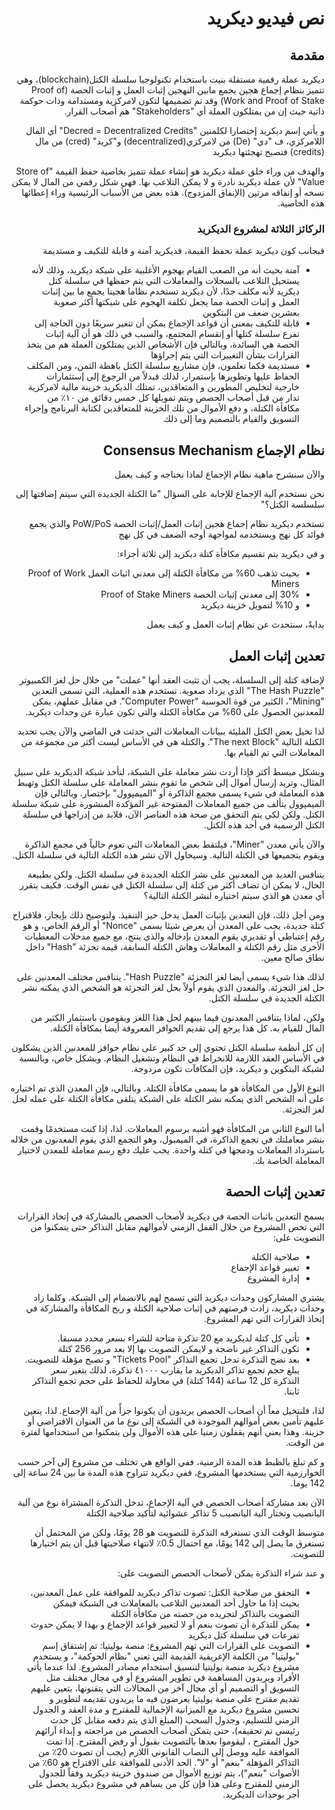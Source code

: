 <div dir="rtl">
  
# نص فيديو ديكريد

## مقدمة

ديكريد عملة رقمية مستقلة بنيت باستخدام تكنولوجيا سلسلة الكتل(blockchain)، وهي تتميز بنظام إجماع هجين يجمع مابين النهجين إثبات العمل و إثبات الحصة (Proof of Work and Proof of Stake) وقد تم تصميمها  لتكون لامركزية ومستدامة وذات حوكمة ذاتية حيث إن من يمتلكون العملة أي "Stakeholders" هم أصحاب القرار.

و يأتي إسم ديكريد إختصارا لكلمتين "Decred = Decentralized Credits" أي المال اللامركزي، ف "دي" (De) من لامركزي(decentralized) و"كريد" (cred) من مال (credits) فتصبح تهجئتها ديكريد

والهدف من وراء خلق عملة ديكريد هو إنشاء عملة تتميز بخاصية حفظ القيمة "Store of Value" لأن عملة ديكريد نادرة و لا يمكن التلاعب بها. فهي شكل رقمي من المال لا يمكن نسخه أو إنفاقه مرتين (الإنفاق المزدوج). هذه بعض من الأسباب الرئيسية وراء إعطائها هذه الخاصية.

### الركائز الثلاثة لمشروع الديكريد

فبجانب كون ديكريد عملة تحفظ القيمة، فديكريد آمنة و قابلة للتكيف و مستديمة

* آمنة بحيث أنه من الصعب القيام بهجوم الأغلبية على شبكة ديكريد، وذلك لأنه يستحيل التلاعب بالسجلات والمعاملات التي يتم حفظها في سلسلة كتل ديكريد لأنه مكلف جدًا، لأن ديكريد تستخدم نظاما هجينا يجمع ما بين إثبات العمل و إثبات الحصة مما يجعل تكلفة الهجوم على شبكتها أكثر صعوبة بعشرين ضعف من البتكوين
* قابلة للتكيف بمعنى أن قواعد الإجماع يمكن أن تتغير سريعًا دون الحاجة إلى تفرع سلسلة كتلها أو إنقسام المجتمع، والسبب في ذلك هو أن آلية إثبات الحصة هي السائدة، وبالتالي فإن الأشخاص الذين يمتلكون العملة هم من يتخذ القرارات بشأن التغييرات التي يتم إجراؤها
* مستديمة فكما تعلمون، فإن مشاريع سلسلة الكتل باهظة الثمن، ومن المكلف الحفاظ عليها وتطويرها بإستمرار، لذلك فبدلاً من الرجوع إلى إستثمارات خارجية لتخليص المطورين و المتعاقدين، تمتلك الديكريد خزينة مالية لامركزية تدار من قبل أصحاب الحصص ويتم تمويلها كل خمس دقائق من ١٠٪ من مكافأة الكتلة، و دفع الأموال من تلك الخزينة للمتعاقدين لكتابة البرنامج وإجراء التسويق والقيام بالتصميم وما إلى ذلك 

## نظام الإجماع Consensus Mechanism

والآن سنشرح ماهية نظام الإجماع لماذا نحتاجه و كيف يعمل

نحن نستخدم آلية الإجماع للإجابة على السؤال "ما الكتلة الجديدة التي سيتم إضافتها إلى سلسلسة الكتل؟"

تستخدم ديكريد نظام إجماع هجين إثبات العمل/إثبات الحصة PoW/PoS والذي يجمع فوائد كل نهج ويستخدمه لمواجهة أوجه الضعف في كل نهج

و في ديكريد يتم تقسيم مكافأة كتلة ديكريد إلى ثلاثة أجزاء:

* بحيث تذهب 60% من مكافأة الكتلة إلى معدني اثبات العمل Proof of Work Miners
* 30% إلى معدني إثبات الحصة Proof of Stake Miners
* و 10% لتمويل خزينة ديكريد

بدايةً، سنتحدث عن نظام إثبات العمل و كيف يعمل

## تعدين إثبات العمل

لإضافة كتلة إلى السلسلة، يجب أن تثبت العقد أنها "عملت" من خلال حل لغز الكمبيوتر "The Hash Puzzle" الذي يزداد صعوبة. تستخدم هذه العملية، التي تسمى التعدين "Mining"، الكثير من قوة الحوسبة "Computer Power". في مقابل عملهم، يمكن للمعدنين الحصول على 60% من مكافأة الكتلة والتي تكون عبارة عن وحدات ديكريد.

لذا تخيل بعض الكتل المليئة ببيانات المعاملات التي حدثت في الماضي والآن يجب تحديد الكتلة التالية "The next Block". والكتلة هي في الأساس ليست أكثر من مجموعة من المعاملات التي تم القيام بها.

وبشكل مبسط أكثر فإذا أردت نشر معاملة على الشبكة، لنأخذ شبكة الديكريد على سبيل المثال، وتريد إرسال أموال إلى شخص ما تقوم بنشر المعاملة على سلسلة الكتل وتهبط هذه المعاملة في شيء يسمى مجمع الذاكرة أو "الميمپوول" بإختصار. وبالتالي فإن الميمپوول يتألف من جميع المعاملات المفتوحة غير المؤكدة المنشورة على شبكة سلسلة الكتل. ولكن لكي يتم التحقق من صحة هذه العناصر الآن، فلابد من إدراجها في سلسلة الكتل الرسمية في أحد هذه الكتل.

والآن يأتي معدن "Miner"، فيلتقط بعض المعاملات التي تعوم حالياً في مجمع الذاكرة ويقوم بتجميعها في الكتلة التالية. وسيحاول الآن نشر هذه الكتلة التالية في سلسلة الكتل.

يتنافس العديد من المعدنين على نشر الكتلة الجديدة في سلسلة الكتل. ولكن بطبيعة الحال، لا يمكن أن تضاف أكثر من كتلة إلى سلسلة الكتل في نفس الوقت. فكيف يتقرر أي معدن هو الذي سيتم اختياره لنشر الكتلة التالية؟

ومن أجل ذلك، فإن التعدين بإثبات العمل يدخل حيز التنفيذ. ولتوضيح ذلك بإيجاز، فلاقتراح كتلة جديدة، يجب على المعدن أن يعرض شيئا يسمى "Nonce" أو الرقم الخاص، و هو رقم إعتباطي أو تقديري يقوم المعدن بإدخاله والذي ينتج، مع جميع مدخلات المعطيات الأخرى مثل رقم الكتلة و المعاملات وهاش الكتلة السابقة، قيمة تجزئة "Hash" داخل نطاق صالح معين.

لذلك هذا شيء يسمى أيضا لغز التجزئة "Hash Puzzle". يتنافس مختلف المعدنين على حل لغز التجزئة. والمعدن الذي يقوم أولاً بحل لغز التجزئة هو الشخص الذي يمكنه نشر الكتلة الجديدة في سلسلة الكتل.

ولكن، لماذا يتنافس المعدنون فيما بينهم لحل هذا اللغز ويقومون باستثمار الكثير من المال للقيام به. كل هذا يرجع إلى تقديم الحوافز المعروفة أيضا بمكافأة الكتلة.

إن كل أنظمة سلسلة الكتل تحتوي إلى حد كبير على نظام حوافز للمعدنين الذين يشكلون في الأساس العقد اللازمة للانخراط في النظام وتشغيل النظام. وبشكل خاص، وبالنسبة لشبكة البتكوين و ديكريد، فإن المكافآت تكون مزدوجة.

النوع الأول من المكافأة هو ما يسمى مكافأة الكتلة. وبالتالي، فإن المعدن الذي تم اختياره على أنه الشخص الذي يمكنه نشر الكتلة على الشبكة يتلقى مكافأة الكتلة على عمله لحل لغز التجزئة.

أما النوع الثاني من المكافأة فهو أشبه برسوم المعاملات. لذا، إذا كنت مستخدمًا وقمت بنشر معاملتك في تجمع الذاكرة، في الميمبول، وهو التجمع الذي يقوم المعدنون من خلاله باسترداد المعاملات ودمجها في كتلة واحدة. يجب عليك دفع رسم معاملة للمعدن لاختيار المعاملة الخاصة بك.

## تعدين إثبات الحصة

يسمح التعدين باثبات الحصة في ديكريد لأصحاب الحصص بالمشاركة في إتخاذ القرارات التي تخص المشروع من خلال القفل الزمني لأموالهم مقابل التذاكر حتى يتمكنوا من التصويت على:

* صلاحية الكتلة
* تغيير قواعد الإجماع
* إدارة المشروع

يشتري المشاركون وحدات ديكريد التي تسمح لهم بالانضمام إلى الشبكة. وكلما زاد وحدات ديكريد، زادت فرصتهم في إثبات صلاحية الكتلة و ربح المكافأة والمشاركة في إتخاذ القرارات التي تهم المشروع.

* تأتي كل كتلة لديكريد مع 20 تذكرة متاحة للشراء بسعر محدد مسبقا.
* تكون التذاكر غير ناضجة و لايمكن التصويت بها إلا بعد مرور 256 كتلة
* بعد نضج التذكرة تدخل تجمع التذاكر "Tickets Pool" و تصبح مؤهلة للتصويت. يبلغ حجم تجمع تذاكر الديكريد ما يقارب ٤١٠٠٠ تذكرة، لذلك يتغير سعر التذكرة كل 12 ساعة (144 كتلة) في محاولة للحفاظ على حجم تجمع التذاكر ثابتا.

لذا، فلنتخيل معاً أن أصحاب الحصص يريدون أن يكونوا جزأً من آلية الإجماع. لذا، يتعين عليهم تأمين بعض أموالهم الموجودة في الشبكة إلى نوع ما من العنوان الافتراضي أو خزينة. وهذا يعني أنهم يقفلون زمنيا على هذه الأموال ولن يتمكنوا من استخدامها لفترة من الوقت.

و كم تبلغ بالظبط هذه المدة الزمنية، ففي الواقع هي تختلف من مشروع إلى آخر حسب الخوارزمية التي يستخدمها المشروع، ففي ديكريد تتراوح هذه المدة ما بين 24 ساعة إلى 142 يوما.

الآن بعد مشاركة أصحاب الحصص في آلية الإجماع، تدخل التذكرة المشتراة نوع من آلية اليانصيب وتختار آلية اليانصيب 5 تذاكر عشوائية لتأكيد صلاحية الكتلة

متوسط ​​الوقت الذي تستغرقه التذكرة للتصويت هو 28 يومًا، ولكن من المحتمل أن تستغرق ما يصل إلى 142 يومًا، مع احتمال 0.5٪ لانتهاء صلاحيتها قبل أن يتم اختيارها للتصويت.

و عند شراء التذكرة يمكن لأصحاب الحصص التصويت على:

* التحقق من صلاحية الكتل: تصوت تذاكر ديكريد للموافقة على عمل المعدنين، بحيث إذا ما حاول أحد المعدنين التلاعب بالمعاملات في الشبكة فيمكن التصويت بالتذاكر لتجريده من حصته من مكافأة الكتلة
* يمكن للتذكرة أن تصوت بنعم أو لا لتغيير قواعد الإجماع و بهذا لا يمكن حدوث تفرعات في سلسلة كتل ديكريد
* التصويت على القرارات التي تهم المشروع: منصة بوليتيا: تم إشتقاق إسم "بوليتيا" من الكلمة الإغريقية القديمة التي تعني "نظام الحوكمة"، و يستخدم مشروع ديكريد منصة بوليتيا لتنسيق استخدام مصادر المشروع. لذا عندما يأتي الأفراد ويريدون المساهمة في تطوير المشروع أو في مجال مختلف مثل التسويق أو التصميم أو أي مجال آخر من المجالات التي يتقنونها، يتعين عليهم تقديم مقترح على منصة بوليتيا يعرضون فيه ما يريدون تقديمه لتطوير و تحسين مشروع ديكريد مع الميزانية الإجمالية للمقترح و مدة العقد و الجدول الزمني للتسليم، وجدول السحب (المبلغ الذي يتم دفعه مقابل كل حدث رئيسي تم تحقيقه)، حتى يتمكن أصحاب الحصص من مراجعته و إبداء آرائهم حول المقترح ، ليقوموا بعدها بالتصويت بقبول أو رفض المقترح. إذا تمت الموافقة عليه ووصل إلى النصاب القانوني اللازم (يجب أن تصوت 20٪ من التذاكر المؤهلة "بنعم" أو "لا". الحد الأدنى للموافقة على الاقتراح هو 60٪ من الأصوات "بنعم")، يتم توزيع الأموال من صندوق خزينة ديكريد وفقاً للجدول الزمني للمقترح  وعلى هذا فإن كل من يساهم في مشروع ديكريد يحصل على أجر بوحدات الديكريد.

</div>
